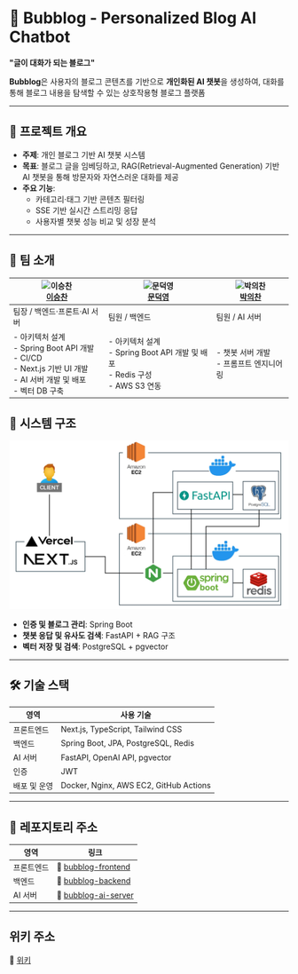 # 🫧 Bubblog - Personalized Blog AI Chatbot
**"글이 대화가 되는 블로그"**

**Bubblog**은 사용자의 블로그 콘텐츠를 기반으로 **개인화된 AI 챗봇**을 생성하여, 
대화를 통해 블로그 내용을 탐색할 수 있는 상호작용형 블로그 플랫폼

---

## 📌 프로젝트 개요

- **주제**: 개인 블로그 기반 AI 챗봇 시스템  
- **목표**: 블로그 글을 임베딩하고, RAG(Retrieval-Augmented Generation) 기반 AI 챗봇을 통해 방문자와 자연스러운 대화를 제공  
- **주요 기능**:
  - 카테고리·태그 기반 콘텐츠 필터링
  - SSE 기반 실시간 스트리밍 응답
  - 사용자별 챗봇 성능 비교 및 성장 분석

---

## 👥 팀 소개

| ![이승찬](https://github.com/chan000518.png?size=60) <br> [**이승찬**](https://github.com/chan000518) | ![문덕영](https://github.com/mdy3722.png?size=60) <br> [**문덕영**](https://github.com/mdy3722) | ![박의찬](https://github.com/ekdnlt714714.png?size=60) <br> [**박의찬**](https://github.com/ekdnlt714714) |
|------------------|------------------|------------------|
| 팀장 / 백엔드·프론트·AI 서버 | 팀원 / 백엔드 | 팀원 / AI 서버 |
| - 아키텍처 설계 <br> - Spring Boot API 개발 <br> - CI/CD <br> - Next.js 기반 UI 개발 <br> - AI 서버 개발 및 배포 <br> - 벡터 DB 구축 | - 아키텍처 설계 <br> - Spring Boot API 개발 및 배포 <br> - Redis 구성 <br> - AWS S3 연동 | - 챗봇 서버 개발 <br> - 프롬프트 엔지니어링 |

## 🧱 시스템 구조
![시스템 아키텍처](docs/시스템아키텍쳐.jpg)

* **인증 및 블로그 관리**: Spring Boot
* **챗봇 응답 및 유사도 검색**: FastAPI + RAG 구조
* **벡터 저장 및 검색**: PostgreSQL + pgvector

---

## 🛠 기술 스택

| 영역      | 사용 기술                                  |
| ------- | -------------------------------------- |
| 프론트엔드   | Next.js, TypeScript, Tailwind CSS      |
| 백엔드     | Spring Boot, JPA, PostgreSQL, Redis    |
| AI 서버   | FastAPI, OpenAI API, pgvector          |
| 인증      | JWT                                    |
| 배포 및 운영 | Docker, Nginx, AWS EC2, GitHub Actions |

---

## 📂 레포지토리 주소

| 영역    | 링크                                                                    |
| ----- | --------------------------------------------------------------------- |
| 프론트엔드 | 🔗 [bubblog-frontend](https://github.com/bubblog/bubblog-FE)   |
| 백엔드   | 🔗 [bubblog-backend](https://github.com/bubblog/bubblog-BE)     |
| AI 서버 | 🔗 [bubblog-ai-server](https://github.com/bubblog/bubblog-AI) |

---

## 위키 주소
🔗 [위키](https://github.com/bubblog/.github/wiki)

